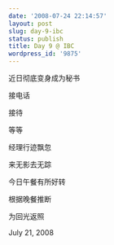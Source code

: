 ```yaml
---
date: '2008-07-24 22:14:57'
layout: post
slug: day-9-ibc
status: publish
title: Day 9 @ IBC
wordpress_id: '9875'
---
```


近日彻底变身成为秘书


接电话


接待


等等


经理行迹飘忽


来无影去无踪


今日午餐有所好转


根据晚餐推断


为回光返照


July 21, 2008
